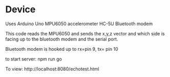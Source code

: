 # Device

Uses Arduino Uno
MPU6050 accelerometer
HC-5U Bluetooth modem

This code reads the MPU6050 and sends the x,y,z vector and which side is facing up to the 
bluetooth modem and the serial port.

Bluetooth modem is hooked up to rx=pin 9, tx= pin 10

to start server:
npm run go

To view:
http://localhost:8080/echotest.html
